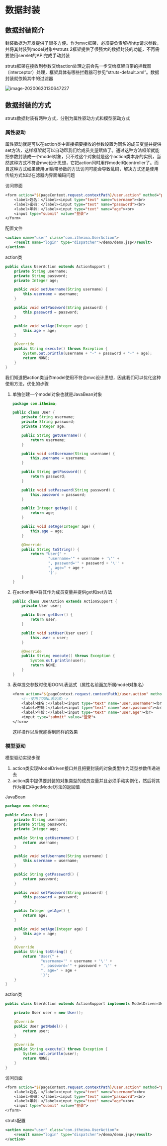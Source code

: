 # 数据封装

## 数据封装简介

封装数据为开发提供了很多方便。作为mvc框架，必须要负责解析http请求参数，并将其封装到model对象中struts 2框架提供了很强大的数据封装的功能，不再需要使用servlet的API完成手动封装

struts框架在接收到参数交给action处理之前会先一步交给框架自带的拦截器（interceptor）处理，框架具体有哪些拦截器可参见“struts-default.xml”。数据封装就依赖其中的过滤器

![image-20200620130647227](image/数据封装/image-20200620130647227.png)

## 数据封装的方式

struts数据封装有两种方式，分别为属性驱动方式和模型驱动方式

### 属性驱动

属性驱动就是可以在action类中直接把要接收的参数设置为同名的成员变量并提供set方法，这样框架就可以自动帮我们给成员变量赋值了。通过这种方法框架就能把参数封装成一个model对象，只不过这个对象就是这个action类本身的实例，当然这种方式不符合mvc设计思想，它把action同时用作model和controller了。而且这种方式如果使用url后带参数的方法访问可能会导致乱码，解决方式还是使用传统方式如过在滤器内界面编码问题

访问界面

```jsp
<form action="${pageContext.request.contextPath}/user.action" method="post">
    <label>姓名：</label><input type="text" name="username"><br>
    <label>密码：</label><input type="text" name="password"><br>
    <label>年龄：</label><input type="text" name="age"><br>
    <input type="submit" value="登录">
</form>
```

配置文件

```xml
<action name="user" class="com.itheima.UserAction">
    <result name="login" type="dispatcher">/demo/demo.jsp</result>
</action>
```

action类

```java
public class UserAction extends ActionSupport {
    private String username;
    private String password;
    private Integer age;

    public void setUsername(String username) {
        this.username = username;
    }

    public void setPassword(String password) {
        this.password = password;
    }

    public void setAge(Integer age) {
        this.age = age;
    }

    @Override
    public String execute() throws Exception {
        System.out.println(username + "-" + password + "-" + age);
        return NONE;
    }
}
```

我们知道把action类当作model使用不符合mvc设计思想，因此我们可以优化这种使用方法，优化的步骤

1. 单独创建一个model对象也就是JavaBean对象

   ```java
   package com.itheima;
   
   public class User {
       private String username;
       private String password;
       private Integer age;
   
       public String getUsername() {
           return username;
       }
   
       public void setUsername(String username) {
           this.username = username;
       }
   
       public String getPassword() {
           return password;
       }
   
       public void setPassword(String password) {
           this.password = password;
       }
   
       public Integer getAge() {
           return age;
       }
   
       public void setAge(Integer age) {
           this.age = age;
       }
   
       @Override
       public String toString() {
           return "User{" +
                   "username='" + username + '\'' +
                   ", password='" + password + '\'' +
                   ", age=" + age +
                   '}';
       }
   }
   ```

   

2. 在action类中将其作为成员变量并提供get和set方法

   ```java
   public class UserAction extends ActionSupport {
       private User user;
   
       public User getUser() {
           return user;
       }
   
       public void setUser(User user) {
           this.user = user;
       }
   
       @Override
       public String execute() throws Exception {
           System.out.println(user);
           return NONE;
       }
   }
   ```

3. 表单提交参数时使用OGNL表达式（属性名前面加所属model对象名）

   ```jsp
   <form action="${pageContext.request.contextPath}/user.action" method="post">
       <!--使用了OGNL表达式-->
       <label>姓名：</label><input type="text" name="user.username"><br>
       <label>密码：</label><input type="text" name="user.password"><br>
       <label>年龄：</label><input type="text" name="user.age"><br>
       <input type="submit" value="登录">
   </form>
   ```

   这样操作以后就能得到同样的效果

### 模型驱动

模型驱动实现步骤

1. action类实现ModelDriven接口并且把要封装的对象类型作为泛型参数传递进去
2. action类中提供要封装的对象类型的成员变量并且必须手动实例化，然后将其作为接口中getModel方法的返回值

JavaBean

```java
package com.itheima;

public class User {
    private String username;
    private String password;
    private Integer age;

    public String getUsername() {
        return username;
    }

    public void setUsername(String username) {
        this.username = username;
    }

    public String getPassword() {
        return password;
    }

    public void setPassword(String password) {
        this.password = password;
    }

    public Integer getAge() {
        return age;
    }

    public void setAge(Integer age) {
        this.age = age;
    }

    @Override
    public String toString() {
        return "User{" +
                "username='" + username + '\'' +
                ", password='" + password + '\'' +
                ", age=" + age +
                '}';
    }
}
```

action类

```java
public class UserAction extends ActionSupport implements ModelDriven<User> {

    private User user = new User();

    @Override
    public User getModel() {
        return user;
    }

    @Override
    public String execute() throws Exception {
        System.out.println(user);
        return NONE;
    }
}
```

访问页面

```jsp
<form action="${pageContext.request.contextPath}/user.action" method="post">
    <label>姓名：</label><input type="text" name="username"><br>
    <label>密码：</label><input type="text" name="password"><br>
    <label>年龄：</label><input type="text" name="age"><br>
    <input type="submit" value="登录">
</form>
```

struts配置

```xml
<action name="user" class="com.itheima.UserAction">
    <result name="login" type="dispatcher">/demo/demo.jsp</result>
</action>
```

